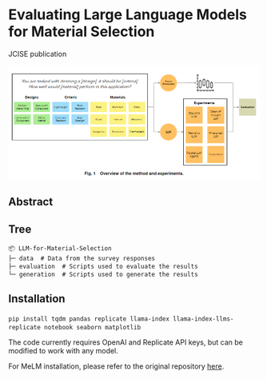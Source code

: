 # Evaluating Large Language Models for Material Selection
JCISE publication

![img.png](img.png)

## Abstract

## Tree
```
📦 LLM-for-Material-Selection
├─ data  # Data from the survey responses
├─ evaluation  # Scripts used to evaluate the results
└─ generation  # Scripts used to generate the results
```

## Installation
`
pip install tqdm pandas replicate llama-index llama-index-llms-replicate notebook seaborn matplotlib
`

The code currently requires OpenAI and Replicate API keys, but can be modified to work with any model.

For MeLM installation, please refer to the original repository [here](https://github.com/lamm-mit/MeLM).
